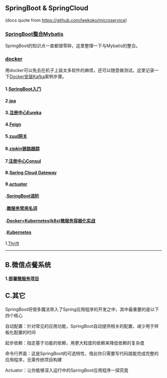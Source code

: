 
## SpringBoot & SpringCloud 
(docs quote from https://github.com/leekoko/microservice)

### [SpringBoot整合Mybatis](docs/SpringBoot-Mybatis.md)

SpringBoot的知识点一直都很零碎，这里整理一下与Mybatis的整合。

### [docker](docs/Docker.md)   

用docker可以免去在机子上装太多软件的麻烦，还可以随意做测试。这里记录一下[Docker安装Kafka](docs/docker-kafka.md)案例步骤。



#### 1.[SpringBoot入门](doc/springbootBasic.md)    

#### 2.[jpa](doc/springbootDB.md)  

#### 3.[注册中心Eureka](doc/Eureka.md)  

#### 4.[Feign](doc/feign.md)    

#### 5.[zuul网关](doc/zuul.md)  

#### 6.[zipkin链路跟踪](doc/zipkin.md)  

#### 7.[注册中心Consul](doc/consul.md)  

#### 8.[Spring Cloud Gateway](doc/springCloudGateway.md)  

#### 9.[actuator](doc/actuator.md)  




#### .[SpringBoot进阶](doc/springBootProgress.md)  

#### .[微服务常用名词](doc/commonWord.md)  

#### .[Docker+Kubernetes(k8s)微服务容器化实战](doc/dockerK8s.md)  

#### .[Kubernetes](doc/Kubernetes.md)  

1.[Thrift](doc/thrift.md)  

---

## B.微信点餐系统   

#### 1.[部署微服务项目](doc/order/deploy.md)


## C.其它 
#### 

SpringBoot将很多魔法带入了Spring应用程序的开发之中，其中最重要的是以下四个核心

自动配置：针对常见的应用功能，SpringBoot自动提供相关的配置，减少用于样板化配置的时间

起步依赖：指定基于功能的依赖，用更大粒度的依赖来降低依赖的复杂度

命令行界面：这是SpringBoot的可选特性，借此你只需要写代码就能完成完整的应用程序，无需传统项目构建

Actuator：让你能够深入运行中的SpringBoot应用程序一探究竟



#### 





